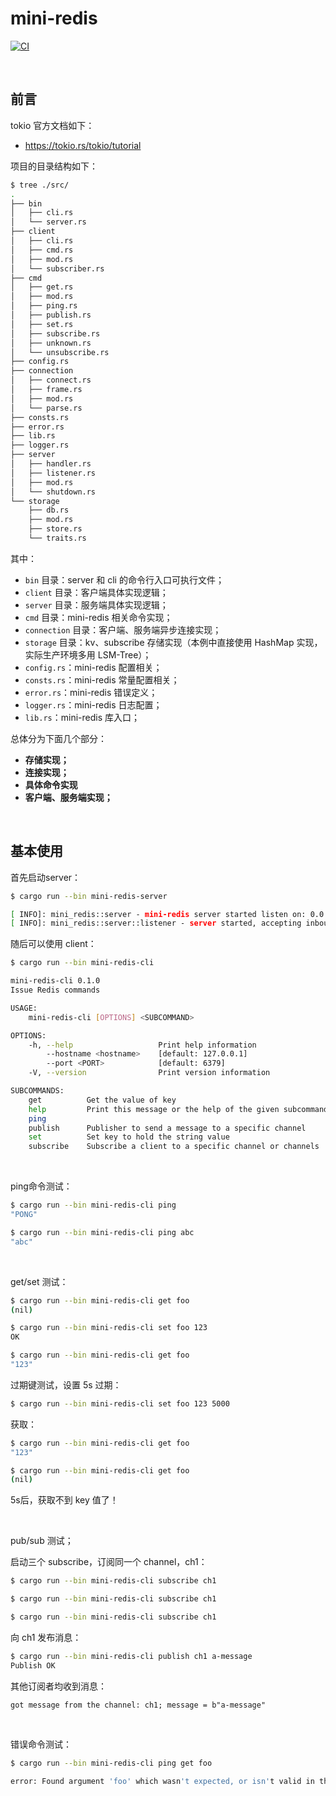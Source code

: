 # mini-redis

[![CI](https://github.com/JasonkayZK/mini-redis/workflows/CI/badge.svg)](https://github.com/JasonkayZK/mini-redis/actions)

<br/>

## **前言**

tokio 官方文档如下：

-   https://tokio.rs/tokio/tutorial

项目的目录结构如下：

```bash
$ tree ./src/
.
├── bin
│   ├── cli.rs
│   └── server.rs
├── client
│   ├── cli.rs
│   ├── cmd.rs
│   ├── mod.rs
│   └── subscriber.rs
├── cmd
│   ├── get.rs
│   ├── mod.rs
│   ├── ping.rs
│   ├── publish.rs
│   ├── set.rs
│   ├── subscribe.rs
│   ├── unknown.rs
│   └── unsubscribe.rs
├── config.rs
├── connection
│   ├── connect.rs
│   ├── frame.rs
│   ├── mod.rs
│   └── parse.rs
├── consts.rs
├── error.rs
├── lib.rs
├── logger.rs
├── server
│   ├── handler.rs
│   ├── listener.rs
│   ├── mod.rs
│   └── shutdown.rs
└── storage
    ├── db.rs
    ├── mod.rs
    ├── store.rs
    └── traits.rs
```

其中：

-   `bin` 目录：server 和 cli 的命令行入口可执行文件；
-   `client` 目录：客户端具体实现逻辑；
-   `server` 目录：服务端具体实现逻辑；
-   `cmd` 目录：mini-redis 相关命令实现；
-   `connection` 目录：客户端、服务端异步连接实现；
-   `storage` 目录：kv、subscribe 存储实现（本例中直接使用 HashMap 实现，实际生产环境多用 LSM-Tree）；
-   `config.rs`：mini-redis 配置相关；
-   `consts.rs`：mini-redis 常量配置相关；
-   `error.rs`：mini-redis 错误定义；
-   `logger.rs`：mini-redis 日志配置；
-   `lib.rs`：mini-redis 库入口；

总体分为下面几个部分：

-   **存储实现；**
-   **连接实现；**
-   **具体命令实现**
-   **客户端、服务端实现；**

<br/>

## **基本使用**

首先启动server：

```bash
$ cargo run --bin mini-redis-server

[ INFO]: mini_redis::server - mini-redis server started listen on: 0.0.0.0:6379
[ INFO]: mini_redis::server::listener - server started, accepting inbound connections
```

随后可以使用 client：

```bash
$ cargo run --bin mini-redis-cli

mini-redis-cli 0.1.0
Issue Redis commands

USAGE:
    mini-redis-cli [OPTIONS] <SUBCOMMAND>

OPTIONS:
    -h, --help                   Print help information
        --hostname <hostname>    [default: 127.0.0.1]
        --port <PORT>            [default: 6379]
    -V, --version                Print version information

SUBCOMMANDS:
    get          Get the value of key
    help         Print this message or the help of the given subcommand(s)
    ping         
    publish      Publisher to send a message to a specific channel
    set          Set key to hold the string value
    subscribe    Subscribe a client to a specific channel or channels
```

<br/>

ping命令测试：

```bash
$ cargo run --bin mini-redis-cli ping   
"PONG"

$ cargo run --bin mini-redis-cli ping abc
"abc"
```

<br/>

get/set 测试：

```bash
$ cargo run --bin mini-redis-cli get foo     
(nil)

$ cargo run --bin mini-redis-cli set foo 123
OK

$ cargo run --bin mini-redis-cli get foo    
"123"
```

过期键测试，设置 5s 过期：

```bash
$ cargo run --bin mini-redis-cli set foo 123 5000
```

获取：

```bash
$ cargo run --bin mini-redis-cli get foo
"123"

$ cargo run --bin mini-redis-cli get foo
(nil)
```

5s后，获取不到 key 值了！

<br/>

pub/sub 测试；

启动三个 subscribe，订阅同一个 channel，ch1：

```bash
$ cargo run --bin mini-redis-cli subscribe ch1

$ cargo run --bin mini-redis-cli subscribe ch1

$ cargo run --bin mini-redis-cli subscribe ch1
```

向 ch1 发布消息：

```bash
$ cargo run --bin mini-redis-cli publish ch1 a-message
Publish OK
```

其他订阅者均收到消息：

```
got message from the channel: ch1; message = b"a-message"
```

<br/>

错误命令测试：

```bash
$ cargo run --bin mini-redis-cli ping get foo

error: Found argument 'foo' which wasn't expected, or isn't valid in this context
```
